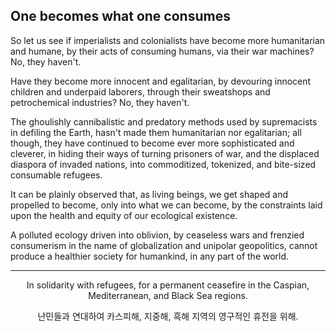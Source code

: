 ## One becomes what one consumes 

So let us see if imperialists and colonialists have become more humanitarian and humane, by their acts of consuming humans, via their war machines? No, they haven't. 

Have they become more innocent and egalitarian, by devouring innocent children and underpaid laborers, through their sweatshops and petrochemical industries? No, they haven't. 

The ghoulishly cannibalistic and predatory methods used by supremacists in defiling the Earth, hasn't made them humanitarian nor egalitarian; all though, they have continued to become ever more sophisticated and cleverer, in hiding their ways of turning prisoners of war, and the displaced diaspora of invaded nations, into commoditized, tokenized, and bite-sized consumable refugees. 

It can be plainly observed that, as living beings, we get shaped and propelled to become, only into what we can become, by the constraints laid upon the health and equity of our ecological existence. 

A polluted ecology driven into oblivion, by ceaseless wars and frenzied consumerism in the name of globalization and unipolar geopolitics, cannot produce a healthier society for humankind, in any part of the world. 

---

<div align="center">

In solidarity with refugees, for a permanent ceasefire in the Caspian, Mediterranean, and Black Sea regions. 

난민들과 연대하여 카스피해, 지중해, 흑해 지역의 영구적인 휴전을 위해.

</div>